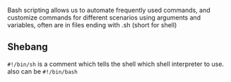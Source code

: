 
Bash scripting allows us to automate frequently used commands, and customize commands for different scenarios using arguments and variables, often are in files ending with .sh (short for shell)

## Shebang
`#!/bin/sh` is a comment which tells the shell which shell interpreter to use.
also can be `#!/bin/bash`
